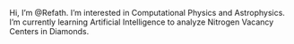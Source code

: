 Hi, I’m @Refath. I’m interested in Computational Physics and Astrophysics. I’m currently learning Artificial Intelligence to analyze Nitrogen Vacancy Centers in Diamonds. 

<!---
Refath/Refath is a ✨ special ✨ repository because its `README.md` (this file) appears on your GitHub profile.
You can click the Preview link to take a look at your changes.
--->
